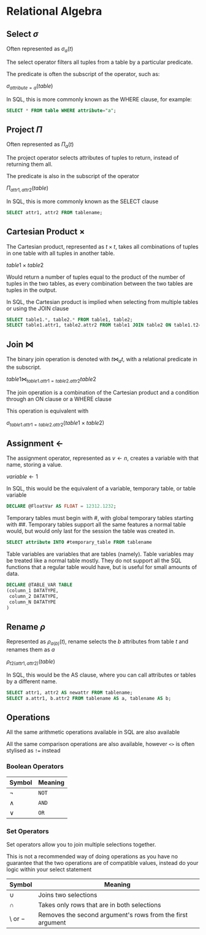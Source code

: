 # Relational Algebra

## Select $\sigma$

Often represented as $\sigma_a(t)$

The select operator filters all tuples from a table by a particular predicate.

The predicate is often the subscript of the operator, such as:

$\sigma_{attribute=a}(table)$

In SQL, this is more commonly known as the $\text{WHERE}$ clause, for example:

```SQL
SELECT * FROM table WHERE attribute="a";
```

## Project $\Pi$

Often represented as $\Pi_a(t)$

The project operator selects attributes of tuples to return, instead of returning them all.

The predicate is also in the subscript of the operator

$\Pi_{attr1,attr2}(table)$

In SQL, this is more commonly known as the $\text{SELECT}$ clause

```SQL
SELECT attr1, attr2 FROM tablename;
```

## Cartesian Product $\times$

The Cartesian product, represented as $t\times t$, takes all combinations of tuples in one table with all tuples in another table.

$table1\times table2$

Would return a number of tuples equal to the product of the number of tuples in the two tables, as every combination between the two tables are tuples in the output.

In SQL, the Cartesian product is implied when selecting from multiple tables or using the $\text{JOIN}$ clause

```SQL
SELECT table1.*, table2.* FROM table1, table2;
SELECT table1.attr1, table2.attr2 FROM table1 JOIN table2 ON table1.t2=table2.t1;
```

## Join $\bowtie$

The binary join operation is denoted with $t\bowtie_{a}t$, with a relational predicate in the subscript.

$table1\bowtie_{table1.attr1=table2.attr2}table2$

The join operation is a combination of the Cartesian product and a condition through an $\text{ON}$ clause or a $\text{WHERE}$ clause

This operation is equivalent with 

$\sigma_{table1.attr1=table2.attr2}(table1\times table2)$

## Assignment $\leftarrow$

The assignment operator, represented as $v\leftarrow n$, creates a variable with that name, storing a value.

$variable \leftarrow 1$

In SQL, this would be the equivalent of a variable, temporary table, or table variable

```SQL
DECLARE @FloatVar AS FLOAT = 12312.1232;
```

Temporary tables must begin with $\#$, with global temporary tables starting with $\#\#$. Temporary tables support all the same features a normal table would, but would only last for the session the table was created in.

```SQL
SELECT attribute INTO #temporary_table FROM tablename
```
Table variables are variables that are tables (namely). Table variables may be treated like a normal table mostly. They do not support all the SQL functions that a regular table would have, but is useful for small amounts of data.

```SQL
DECLARE @TABLE_VAR TABLE
(column_1 DATATYPE, 
 column_2 DATATYPE, 
 column_N DATATYPE
)
```

## Rename $\rho$

Represented as $\rho_{a(b)}(t)$, rename selects the $b$ attributes from table $t$ and renames them as $a$

$\rho_{t2(attr1, attr2)}(table)$

In SQL, this would be the $\text{AS}$ clause, where you can call attributes or tables by a different name.

```SQL
SELECT attr1, attr2 AS newattr FROM tablename;
SELECT a.attr1, b.attr2 FROM tablename AS a, tablename AS b;
```
## Operations

All the same arithmetic operations available in SQL are also available

All the same comparison operations are also available, however `<>` is often stylised as `!=` instead

### Boolean Operators

| Symbol  | Meaning |
| ------- | ------- |
| $\lnot$ | `NOT`   |
| $\land$ | `AND`   |
| $\lor$  | `OR`    |

### Set Operators

Set operators allow you to join multiple selections together.

This is not a recommended way of doing operations as you have no guarantee that the two operations are of compatible values, instead do your logic within your select statement

| Symbol             | Meaning                                                    |
| ------------------ | ---------------------------------------------------------- |
| $\cup$             | Joins two selections                                       |
| $\cap$             | Takes only rows that are in both selections                |
| $\setminus$ or $-$ | Removes the second argument's rows from the first argument |

